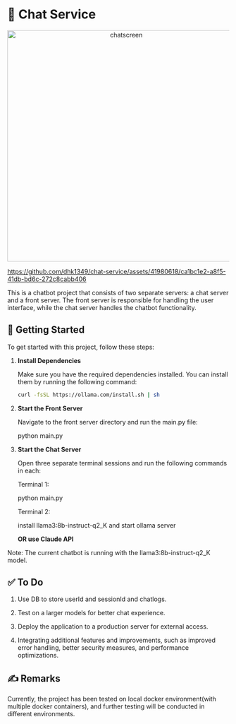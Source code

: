 # 🤖 Chat Service

<div align="center">
  <img width="524" alt="chatscreen" src="https://github.com/dhk1349/chat-service/assets/41980618/d0029e06-a14b-4d83-a69b-0ba21d3546a4">
</div>



https://github.com/dhk1349/chat-service/assets/41980618/ca1bc1e2-a8f5-41db-bd6c-272c8cabb406



This is a chatbot project that consists of two separate servers: a chat server and a front server. The front server is responsible for handling the user interface, while the chat server handles the chatbot functionality.

## 🚀 Getting Started

To get started with this project, follow these steps:

1. **Install Dependencies**

   Make sure you have the required dependencies installed. You can install them by running the following command:

   ```bash
   curl -fsSL https://ollama.com/install.sh | sh


2. **Start the Front Server**

   Navigate to the front server directory and run the main.py file:
  
   python main.py

3. **Start the Chat Server**

   Open three separate terminal sessions and run the following commands in each:

   Terminal 1:

   python main.py
   
   Terminal 2:

   install llama3:8b-instruct-q2_K and start ollama server 

   **OR use Claude API**
   
Note: The current chatbot is running with the llama3:8b-instruct-q2_K model.

## ✅ To Do

1. Use DB to store userId and sessionId and chatlogs.
   
2. Test on a larger models for better chat experience.

3. Deploy the application to a production server for external access.

4. Integrating additional features and improvements, such as improved error handling, better security measures, and performance optimizations.

## ✍️ Remarks

Currently, the project has been tested on local docker environment(with multiple docker containers), and further testing will be conducted in different environments.
